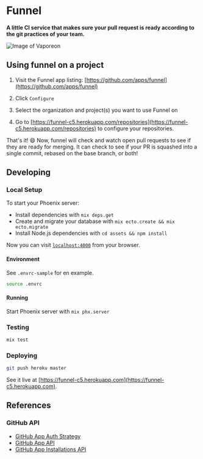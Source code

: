 # Funnel

**A little CI service that makes sure your pull request is ready according to the git practices of your team.**

![Image of Vaporeon](https://funnel-c5.herokuapp.com/images/vaporeon-small.png)

## Using funnel on a project

1. Visit the Funnel app listing: [https://github.com/apps/funnel](https://github.com/apps/funnel)

2. Click `Configure`

3. Select the organization and project(s) you want to use Funnel on

4. Go to [https://funnel-c5.herokuapp.com/repositories](https://funnel-c5.herokuapp.com/repositories) to configure your repositories.

That's it! 😄 Now, funnel will check and watch open pull requests to see if they are ready for merging. It can check to see if your PR is squashed into a single commit, rebased on the base branch, or both!

## Developing

### Local Setup

To start your Phoenix server:

  * Install dependencies with `mix deps.get`
  * Create and migrate your database with `mix ecto.create && mix ecto.migrate`
  * Install Node.js dependencies with `cd assets && npm install`

Now you can visit [`localhost:4000`](http://localhost:4000) from your browser.

#### Environment

See `.envrc-sample` for en example.

```bash
source .envrc
```

#### Running

Start Phoenix server with `mix phx.server`

### Testing

```bash
mix test
```

### Deploying

```bash
git push heroku master
```

See it live at [https://funnel-c5.herokuapp.com](https://funnel-c5.herokuapp.com).

## References

### GitHub API

* [GitHub App Auth Strategy](https://developer.github.com/apps/building-integrations/setting-up-and-registering-github-apps/about-authentication-options-for-github-apps/#about-authentication-options-for-github-apps)
* [GitHub App API](https://developer.github.com/v3/apps/)
* [GitHub App Installations API](https://developer.github.com/v3/apps/installations/)

